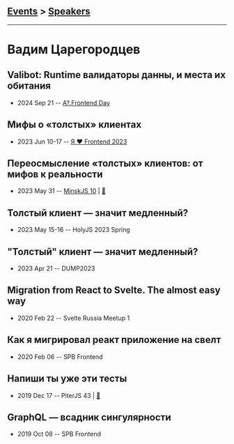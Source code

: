 ## [Events](../README.md) > [Speakers](../speakers.md)
---

# Вадим Царегородцев

## Valibot: Runtime валидаторы данны, и места их обитания
- 2024 Sep 21 -- [A?.Frontend Day](https://www.youtube.com/watch?v=0AWASOj2S2M)    
## Мифы о «толстых» клиентах
- 2023 Jun 10-17 -- [Я ❤ Frontend 2023](https://youtu.be/2NWiRjfUJNs)    
## Переосмысление «толстых» клиентов: от мифов к реальности
- 2023 May 31 -- [MinskJS 10](https://youtu.be/SOgqE9WzMv0)  | [:notebook:](https://drive.google.com/file/d/1PnVi-LmIo2RVRxHMsRPZnXKgBsPy6A3Y/view)  
## Толстый клиент — значит медленный?
- 2023 May 15-16 -- HolyJS 2023 Spring    
## &quot;Толстый&quot; клиент — значит медленный?
- 2023 Apr 21 -- DUMP2023    
## Migration from React to Svelte. The almost easy way
- 2020 Feb 22 -- Svelte Russia Meetup 1    
## Как я мигрировал реакт приложение на свелт
- 2020 Feb 06 -- SPB Frontend    
## Напиши ты уже эти тесты
- 2019 Dec 17 -- PiterJS 43  | [:notebook:](https://github.com/piterjs/slides/blob/master/meetup=43/speech=write-this-tests.pdf)  
## GraphQL — всадник сингулярности
- 2019 Oct 08 -- SPB Frontend    
